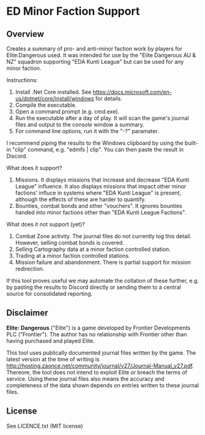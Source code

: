 # ED Minor Faction Support

## Overview

Creates a summary of pro- and anti-minor faction work by players for Elite:Dangerous used. It was intended for use by the "Elite Dangerous AU & NZ" squadron supporting "EDA Kunti League" but can be used for any minor faction.

Instructions:
1. Install .Net Core installed. See https://docs.microsoft.com/en-us/dotnet/core/install/windows for details.
2. Compile the executable.
3. Open a command prompt (e.g. cmd.exe).
3. Run the executable after a day of play. It will scan the game's journal files and output to the console window a summary.
4. For command line options, run it with the "-?" paramater.

I recommend piping the results to the Windows clipboard by using the built-in "clip" command, e.g. "edmfs | clip". You can then paste the result in Discord.

What does it support?
1. Missions. It displays missions that increase and decrease "EDA Kunti League" influence. It also displays missions that impact other minor factions' influce in systems where "EDA Kunti League" is present, although the effects of these are harder to quantify.
2. Bounties, combat bonds and other "vouchers". It ignores bounties handed into minor factions other than "EDA Kunti League Factions".

What does it not support (yet)?
1. Combat Zone activity. The journal files do not currently log this detail. However, selling combat bonds is covered.
2. Selling Cartography data at a minor faction controlled station.
3. Trading at a minor faction controlled stations.
4. Mission failure and abandonment. There is partial support for mission redirection.

If this tool proves useful we may automate the collation of these further, e.g. by pasting the results to Discord directly or sending them to a central source for consolidated reporting.

## Disclaimer

**Elite: Dangerous** ("Elite") is a game developed by Frontier Developments PLC ("Frontier"). The author has no relationship with Frontier other than having purchased and played Elite. 

This tool uses publically documented journal files written by the game. The latest version at the time of writing is http://hosting.zaonce.net/community/journal/v27/Journal-Manual_v27.pdf. Thereore, the tool does not intend to exploit Elite or breach the terms of service. Using these journal files also means the accuracy and completeness of the data shown depends on entries written to these journal files.

## License
 
See LICENCE.txt (MIT license)